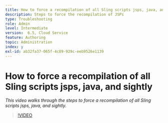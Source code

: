 ```yaml
---
title: How to force a recompilation of all Sling scripts jsps, java, and sightly
description: Steps to force the recompilation of JSPs
type: Troubleshooting
role: Admin
level: Intermediate
version:  6.5, Cloud Service
feature: Authoring
topic: Administration
index: y
exl-id: ab32fa37-065f-4c89-929c-eeb9526e1139
---
```

# How to force a recompilation of all Sling scripts jsps, java, and sightly

*This video walks through the steps to force a recompilation of all Sling scripts jsps, java, and sightly.*

>[!VIDEO](https://video.tv.adobe.com/v/335464?quality=12&learn=on)
